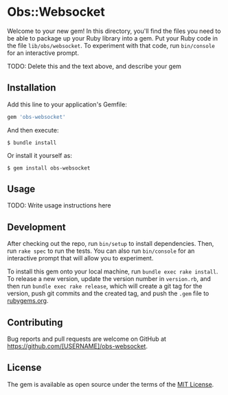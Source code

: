 # Obs::Websocket

Welcome to your new gem! In this directory, you'll find the files you need to be able to package up your Ruby library into a gem. Put your Ruby code in the file `lib/obs/websocket`. To experiment with that code, run `bin/console` for an interactive prompt.

TODO: Delete this and the text above, and describe your gem

## Installation

Add this line to your application's Gemfile:

```ruby
gem 'obs-websocket'
```

And then execute:

    $ bundle install

Or install it yourself as:

    $ gem install obs-websocket

## Usage

TODO: Write usage instructions here

## Development

After checking out the repo, run `bin/setup` to install dependencies. Then, run `rake spec` to run the tests. You can also run `bin/console` for an interactive prompt that will allow you to experiment.

To install this gem onto your local machine, run `bundle exec rake install`. To release a new version, update the version number in `version.rb`, and then run `bundle exec rake release`, which will create a git tag for the version, push git commits and the created tag, and push the `.gem` file to [rubygems.org](https://rubygems.org).

## Contributing

Bug reports and pull requests are welcome on GitHub at https://github.com/[USERNAME]/obs-websocket.

## License

The gem is available as open source under the terms of the [MIT License](https://opensource.org/licenses/MIT).
